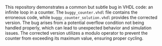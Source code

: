 This repository demonstrates a common but subtle bug in VHDL code: an infinite loop in a counter.  The `buggy_counter.vhdl` file contains the erroneous code, while `buggy_counter_solution.vhdl` provides the corrected version.  The bug arises from a potential overflow condition not being handled properly, which can lead to unexpected behavior and simulation issues. The corrected version utilizes a modulo operator to prevent the counter from exceeding its maximum value, ensuring proper cycling.